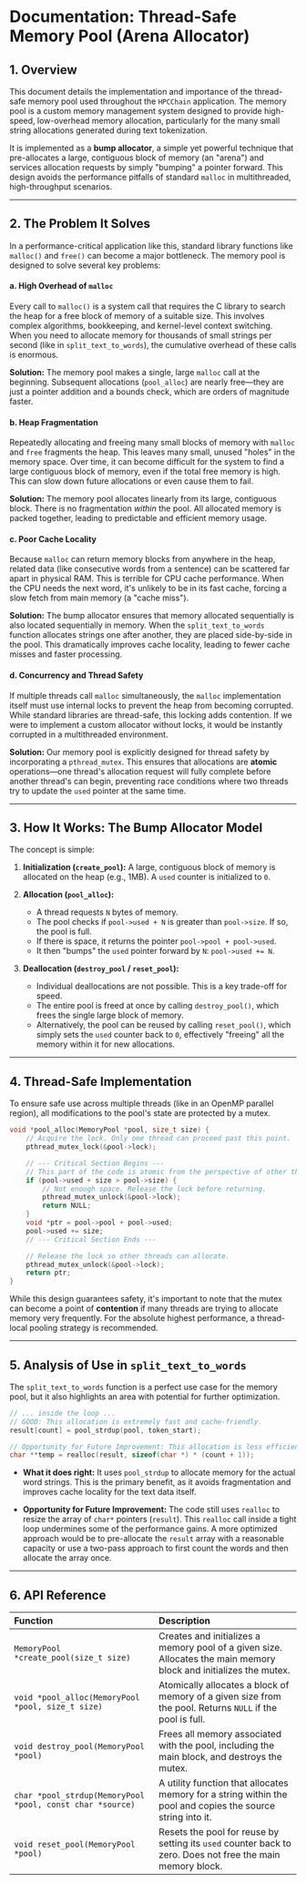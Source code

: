# Documentation: Thread-Safe Memory Pool (Arena Allocator)

## 1. Overview

This document details the implementation and importance of the thread-safe memory pool used throughout the `HPCChain` application. The memory pool is a custom memory management system designed to provide high-speed, low-overhead memory allocation, particularly for the many small string allocations generated during text tokenization.

It is implemented as a **bump allocator**, a simple yet powerful technique that pre-allocates a large, contiguous block of memory (an "arena") and services allocation requests by simply "bumping" a pointer forward. This design avoids the performance pitfalls of standard `malloc` in multithreaded, high-throughput scenarios.

---

## 2. The Problem It Solves

In a performance-critical application like this, standard library functions like `malloc()` and `free()` can become a major bottleneck. The memory pool is designed to solve several key problems:

#### a. High Overhead of `malloc`

Every call to `malloc()` is a system call that requires the C library to search the heap for a free block of memory of a suitable size. This involves complex algorithms, bookkeeping, and kernel-level context switching. When you need to allocate memory for thousands of small strings per second (like in `split_text_to_words`), the cumulative overhead of these calls is enormous.

**Solution:** The memory pool makes a single, large `malloc` call at the beginning. Subsequent allocations (`pool_alloc`) are nearly free—they are just a pointer addition and a bounds check, which are orders of magnitude faster.

#### b. Heap Fragmentation

Repeatedly allocating and freeing many small blocks of memory with `malloc` and `free` fragments the heap. This leaves many small, unused "holes" in the memory space. Over time, it can become difficult for the system to find a large contiguous block of memory, even if the total free memory is high. This can slow down future allocations or even cause them to fail.

**Solution:** The memory pool allocates linearly from its large, contiguous block. There is no fragmentation *within* the pool. All allocated memory is packed together, leading to predictable and efficient memory usage.

#### c. Poor Cache Locality

Because `malloc` can return memory blocks from anywhere in the heap, related data (like consecutive words from a sentence) can be scattered far apart in physical RAM. This is terrible for CPU cache performance. When the CPU needs the next word, it's unlikely to be in its fast cache, forcing a slow fetch from main memory (a "cache miss").

**Solution:** The bump allocator ensures that memory allocated sequentially is also located sequentially in memory. When the `split_text_to_words` function allocates strings one after another, they are placed side-by-side in the pool. This dramatically improves cache locality, leading to fewer cache misses and faster processing.

#### d. Concurrency and Thread Safety

If multiple threads call `malloc` simultaneously, the `malloc` implementation itself must use internal locks to prevent the heap from becoming corrupted. While standard libraries are thread-safe, this locking adds contention. If we were to implement a custom allocator without locks, it would be instantly corrupted in a multithreaded environment.

**Solution:** Our memory pool is explicitly designed for thread safety by incorporating a `pthread_mutex`. This ensures that allocations are **atomic** operations—one thread's allocation request will fully complete before another thread's can begin, preventing race conditions where two threads try to update the `used` pointer at the same time.

---

## 3. How It Works: The Bump Allocator Model

The concept is simple:

1.  **Initialization (`create_pool`):** A large, contiguous block of memory is allocated on the heap (e.g., 1MB). A `used` counter is initialized to `0`.

2.  **Allocation (`pool_alloc`):**
    * A thread requests `N` bytes of memory.
    * The pool checks if `pool->used + N` is greater than `pool->size`. If so, the pool is full.
    * If there is space, it returns the pointer `pool->pool + pool->used`.
    * It then "bumps" the `used` pointer forward by `N`: `pool->used += N`.

3.  **Deallocation (`destroy_pool` / `reset_pool`):**
    * Individual deallocations are not possible. This is a key trade-off for speed.
    * The entire pool is freed at once by calling `destroy_pool()`, which frees the single large block of memory.
    * Alternatively, the pool can be reused by calling `reset_pool()`, which simply sets the `used` counter back to `0`, effectively "freeing" all the memory within it for new allocations.

---

## 4. Thread-Safe Implementation

To ensure safe use across multiple threads (like in an OpenMP parallel region), all modifications to the pool's state are protected by a mutex.

```c
void *pool_alloc(MemoryPool *pool, size_t size) {
    // Acquire the lock. Only one thread can proceed past this point.
    pthread_mutex_lock(&pool->lock);

    // --- Critical Section Begins ---
    // This part of the code is atomic from the perspective of other threads.
    if (pool->used + size > pool->size) {
        // Not enough space. Release the lock before returning.
        pthread_mutex_unlock(&pool->lock);
        return NULL;
    }
    void *ptr = pool->pool + pool->used;
    pool->used += size;
    // --- Critical Section Ends ---

    // Release the lock so other threads can allocate.
    pthread_mutex_unlock(&pool->lock);
    return ptr;
}
```

While this design guarantees safety, it's important to note that the mutex can become a point of **contention** if many threads are trying to allocate memory very frequently. For the absolute highest performance, a thread-local pooling strategy is recommended.

---

## 5. Analysis of Use in `split_text_to_words`

The `split_text_to_words` function is a perfect use case for the memory pool, but it also highlights an area with potential for further optimization.

```c
// ... inside the loop ...
// GOOD: This allocation is extremely fast and cache-friendly.
result[count] = pool_strdup(pool, token_start);

// Opportunity for Future Improvement: This allocation is less efficient.
char **temp = realloc(result, sizeof(char *) * (count + 1));
```

* **What it does right:** It uses `pool_strdup` to allocate memory for the actual word strings. This is the primary benefit, as it avoids fragmentation and improves cache locality for the text data itself.

* **Opportunity for Future Improvement:** The code still uses `realloc` to resize the array of `char*` pointers (`result`). This `realloc` call inside a tight loop undermines some of the performance gains. A more optimized approach would be to pre-allocate the `result` array with a reasonable capacity or use a two-pass approach to first count the words and then allocate the array once.

---

## 6. API Reference

| Function                                             | Description                                                                                                          |
| :--------------------------------------------------- | :------------------------------------------------------------------------------------------------------------------- |
| `MemoryPool *create_pool(size_t size)`               | Creates and initializes a memory pool of a given size. Allocates the main memory block and initializes the mutex.      |
| `void *pool_alloc(MemoryPool *pool, size_t size)`    | Atomically allocates a block of memory of a given size from the pool. Returns `NULL` if the pool is full.            |
| `void destroy_pool(MemoryPool *pool)`                | Frees all memory associated with the pool, including the main block, and destroys the mutex.                         |
| `char *pool_strdup(MemoryPool *pool, const char *source)` | A utility function that allocates memory for a string within the pool and copies the source string into it.          |
| `void reset_pool(MemoryPool *pool)`                   | Resets the pool for reuse by setting its `used` counter back to zero. Does not free the main memory block.           |

